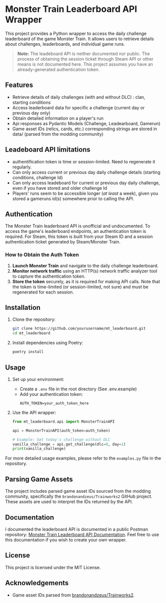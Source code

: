 # Monster Train Leaderboard API Wrapper

This project provides a Python wrapper to access the daily challenge leaderboard of the game Monster Train. It allows users to retrieve details about challenges, leaderboards, and individual game runs.
> **Note:** The leadeboard API is neither documented nor public. The process of obtaining the session ticket through Steam API or other means is not documented here. This project assumes you have an already-generated authentication token.

## Features

- Retrieve details of daily challenges (with and without DLC) : clan, starting conditions
- Access leaderboard data for specific a challenge (current day or previous day only)
- Obtain detailed information on a player's run
- Api responses as Pydantic Models (Challenge, Leadearboard, Gamerun)
- Game asset IDs (relics, cards, etc.) corresponding strings are stored in data/ (parsed from the modding community)

## Leadeboard API limitations

- authentification token is time or session-limited. Need to regenerate it regularly.
- Can only access current or previous day daily challenge details (starting conditions, challenge Id)
- Can only access leadeboard for current or previous day daily challenge, even if you have stored and older challenge Id
- Players' runs seem to be accessible longer (*at least* a week), given you stored a gameruns id(s) somewhere prior to calling the API.

## Authentication

The Monster Train leaderboard API is unofficial and undocumented. To access the game's leaderboard endpoints, an authentication token is required. For Steam, this token is built from your Steam ID and a session authentication ticket generated by Steam/Monster Train.

### How to Obtain the Auth Token

1. **Launch Monster Train** and navigate to the daily challenge leaderboard.
2. **Monitor network traffic** using an HTTP(s) network traffic analyzer tool to capture the authentication token.
3. **Store the token** securely, as it is required for making API calls. Note that the token is time-limited (or session-limited, not sure) and must be regenerated for each session.


## Installation

1. Clone the repository:
   ```bash
   git clone https://github.com/yourusername/mt_leaderboard.git
   cd mt_leaderboard
   ```

2. Install dependencies using Poetry:
   ```bash
   poetry install
   ```

## Usage

1. Set up your environment:
   - Create a `.env` file in the root directory (See .env.example)
   - Add your authentication token:
     ```
     AUTH_TOKEN=your_auth_token_here
     ```

2. Use the API wrapper:
   ```python
   from mt_leaderboard.api import MonsterTrainAPI

   api = MonsterTrainAPI(auth_token=auth_token)
   
   # Example: Get today's challenge without DLC
   vanilla_challenge = api.get_challenge(dlc=0, day=1)
   print(vanilla_challenge)
   ```

For more detailed usage examples, please refer to the `examples.py` file in the repository.

## Parsing Game Assets

The project includes parsed game asset IDs sourced from the modding community, specifically the `brandonandzeus/Trainworks2` GitHub project. These assets are used to interpret the IDs returned by the API.

## Documentation

I documented the leaderboard API is documented in a public Postman repository: [Monster Train Leaderboard API Documentation](https://documenter.getpostman.com/view/5757796/2sA3XPE3N5). Feel free to use this documentation if you wish to create your own wrapper.


## License

This project is licensed under the MIT License.

## Acknowledgements

- Game asset IDs parsed from [brandonandzeus/Trainworks2](https://github.com/brandonandzeus/Trainworks2).